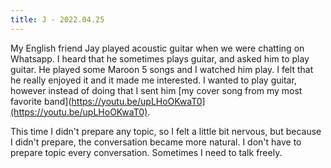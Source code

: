 ```yaml
---
title: J - 2022.04.25
---
```


My English friend Jay played acoustic guitar when we were chatting on Whatsapp. I heard that he sometimes plays guitar, and asked him to play guitar. He played some Maroon 5 songs and I watched him play. I felt that he really enjoyed it and it made me interested. I wanted to play guitar, however instead of doing that I sent him [my cover song from my most favorite band](https://youtu.be/upLHoOKwaT0](https://youtu.be/upLHoOKwaT0).

This time I didn't prepare any topic, so I felt a little bit nervous, but because I didn't prepare, the conversation became more natural. I don't have to prepare topic every conversation. Sometimes I need to talk freely.